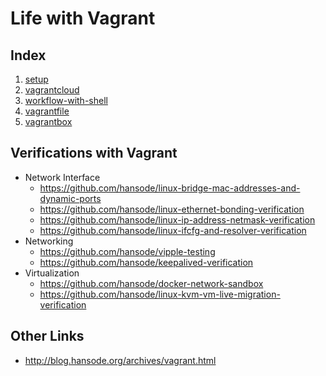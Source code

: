 # Life with Vagrant

## Index

1. [setup](setup.md)
2. [vagrantcloud](vagrantcloud.md)
3. [workflow-with-shell](workflow-with-shell.md)
4. [vagrantfile](vagrantfile.md)
5. [vagrantbox](vagrantbox.md)

## Verifications with Vagrant

+ Network Interface
  + https://github.com/hansode/linux-bridge-mac-addresses-and-dynamic-ports
  + https://github.com/hansode/linux-ethernet-bonding-verification
  + https://github.com/hansode/linux-ip-address-netmask-verification
  + https://github.com/hansode/linux-ifcfg-and-resolver-verification
+ Networking
  + https://github.com/hansode/vipple-testing
  + https://github.com/hansode/keepalived-verification
+ Virtualization
  + https://github.com/hansode/docker-network-sandbox
  + https://github.com/hansode/linux-kvm-vm-live-migration-verification

## Other Links

+ http://blog.hansode.org/archives/vagrant.html
